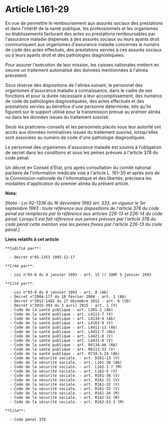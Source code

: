 # Article L161-29

En vue de permettre le remboursement aux assurés sociaux des prestations et dans l'intérêt de la santé publique, les
professionnels et les organismes ou établissements facturant des actes ou prestations remboursables par l'assurance maladie
dispensés à des assurés sociaux ou leurs ayants droit communiquent aux organismes d'assurance maladie concernés le numéro de
code des actes effectués, des prestations servies à ces assurés sociaux ou à leurs ayants droit et des pathologies
diagnostiquées.

Pour assurer l'exécution de leur mission, les caisses nationales mettent en oeuvre un traitement automatisé des données
mentionnées à l'alinéa précédent.

Sous réserve des dispositions de l'alinéa suivant, le personnel des organismes d'assurance maladie a connaissance, dans le
cadre de ses fonctions et pour la durée nécessaire à leur accomplissement, des numéros de code de pathologies diagnostiquées,
des actes effectués et des prestations servies au bénéfice d'une personne déterminée, tels qu'ils figurent sur le support
utilisé pour la transmission prévue au premier alinéa ou dans les données issues du traitement susvisé.

Seuls les praticiens-conseils et les personnels placés sous leur autorité ont accès aux données nominatives issues du
traitement susvisé, lorsqu'elles sont associées au numéro de code d'une pathologie diagnostiquée.

Le personnel des organismes d'assurance maladie est soumis à l'obligation de secret dans les conditions et sous les peines
prévues à l'article 378 du code pénal.

Un décret en Conseil d'Etat, pris après consultation du comité national paritaire de l'information médicale visé à l'article
L. 161-30 et après avis de la Commission nationale de l'informatique et des libertés, précisera les modalités d'application
du premier alinéa du présent article.

**Nota:**

[*Nota - Loi 92-1336 du 16 décembre 1992 art. 333, en vigueur le 1er septembre 1993 : toute référence aux dispositions de
l'article 378 du code pénal est remplacée par la référence aux articles 226-13 et 226-14 du code pénal. Lorsqu'il est fait
référence aux peines prévues par l'article 378 du code pénal cette mention vise les peines fixées par l'article 226-13 du
code pénal.*]

**Liens relatifs à cet article**

	**Codifié par**:

	  - Décret n°85-1353 1985-12-17

	**Créé par**:

	  - Loi n°93-8 du 4 janvier 1993 - art. 15 () JORF 5 janvier 1993

	**Cité par**:

	  - Loi n°93-8 du 4 janvier 1993 - art. 8 (Ab)
	  - Décret n°2004-177 du 18 février 2004 - art. 1 (Ab)
	  - Décret n°2012-1482 du 27 décembre 2012 - art. 6 (VD)
	  - Décret n°2015-393 du 3 avril 2015 - art. 1 (V)
	  - Code de la santé publique - art. L365-2 (Ab)
	  - Code de la santé publique - art. L4113-7 (V)
	  - Code de la santé publique - art. L4134-4 (Ab)
	  - Code de la santé publique - art. L4163-9 (V)
	  - Code de la santé publique - art. L4411-11 (Ab)
	  - Code de la santé publique - art. L4411-7 (Ab)
	  - Code de la santé publique - art. L4421-8 (V)
	  - Code de la santé publique - art. L4431-8 (V)
	  - Code de la santé publique - art. R4134-46 (Ab)
	  - Code de la santé publique - art. R6113-33 (V)
	  - Code de la santé publique - art. R710-5-24 (Ab)
	  - Code de la sécurité sociale. - art. D161-13 (V)
	  - Code de la sécurité sociale. - art. L161-30 (Ab)
	  - Code de la sécurité sociale. - art. L162-1-7 (M)
	  - Code de la sécurité sociale. - art. L162-5 (V)
	  - Code de la sécurité sociale. - art. R161-30 (V)
	  - Code de la sécurité sociale. - art. R161-31 (V)
	  - Code de la sécurité sociale. - art. R161-32 (V)
	  - Code de la sécurité sociale. - art. R161-33 (V)
	  - Code de la sécurité sociale. - art. R161-34 (M)
	  - Code de la sécurité sociale. - art. R162-52 (M)
	  - Code de la sécurité sociale. - art. R162-52-1 (M)

	**Cite**:

	  - Code pénal 378
